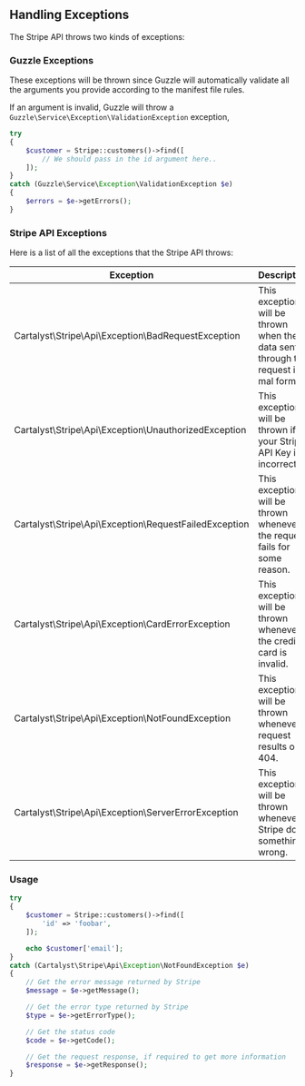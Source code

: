 ## Handling Exceptions

The Stripe API throws two kinds of exceptions:

### Guzzle Exceptions

These exceptions will be thrown since Guzzle will automatically validate all the arguments you provide according to the manifest file rules.

If an argument is invalid, Guzzle will throw a `Guzzle\Service\Exception\ValidationException` exception,

```php
try
{
	$customer = Stripe::customers()->find([
		// We should pass in the id argument here..
	]);
}
catch (Guzzle\Service\Exception\ValidationException $e)
{
	$errors = $e->getErrors();
}
```

### Stripe API Exceptions

Here is a list of all the exceptions that the Stripe API throws:

Exception                                             | Description
----------------------------------------------------- | ------------------------
Cartalyst\Stripe\Api\Exception\BadRequestException    | This exception will be thrown when the data sent through the request is mal formed.
Cartalyst\Stripe\Api\Exception\UnauthorizedException  | This exception will be thrown if your Stripe API Key is incorrect.
Cartalyst\Stripe\Api\Exception\RequestFailedException | This exception will be thrown whenever the request fails for some reason.
Cartalyst\Stripe\Api\Exception\CardErrorException     | This exception will be thrown whenever the credit card is invalid.
Cartalyst\Stripe\Api\Exception\NotFoundException      | This exception will be thrown whenever a request results on a 404.
Cartalyst\Stripe\Api\Exception\ServerErrorException   | This exception will be thrown whenever Stripe does something wrong.

### Usage

```php
try
{
	$customer = Stripe::customers()->find([
		'id' => 'foobar',
	]);

	echo $customer['email'];
}
catch (Cartalyst\Stripe\Api\Exception\NotFoundException $e)
{
	// Get the error message returned by Stripe
	$message = $e->getMessage();

	// Get the error type returned by Stripe
	$type = $e->getErrorType();

	// Get the status code
	$code = $e->getCode();

	// Get the request response, if required to get more information
	$response = $e->getResponse();
}
```
